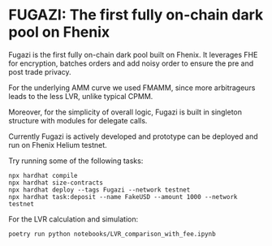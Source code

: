 # FUGAZI: The first fully on-chain dark pool on Fhenix

Fugazi is the first fully on-chain dark pool built on Fhenix. It leverages FHE for encryption, batches orders and add noisy order to ensure the pre and post trade privacy.

For the underlying AMM curve we used FMAMM, since more arbitrageurs leads to the less LVR, unlike typical CPMM.

Moreover, for the simplicity of overall logic, Fugazi is built in singleton structure with modules for delegate calls.

Currently Fugazi is actively developed and prototype can be deployed and run on Fhenix Helium testnet.

Try running some of the following tasks:

```shell
npx hardhat compile
npx hardhat size-contracts
npx hardhat deploy --tags Fugazi --network testnet
npx hardhat task:deposit --name FakeUSD --amount 1000 --network testnet
```

For the LVR calculation and simulation:

```shell
poetry run python notebooks/LVR_comparison_with_fee.ipynb
```
